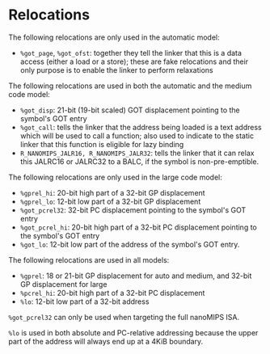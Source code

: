 # Relocations

The following relocations are only used in the automatic model:

* `%got_page`, `%got_ofst`: together they tell the linker that this is a data
access (either a load or a store); these are fake relocations and their only
purpose is to enable the linker to perform relaxations
	
The following relocations are used in both the automatic and the medium code
model:

* `%got_disp`: 21-bit (19-bit scaled) GOT displacement pointing to the
symbol's GOT entry
* `%got_call`: tells the linker that the address being loaded is a text
address which will be used to call a function; also used to indicate to the
static linker that this function is eligible for lazy binding
* `R_NANOMIPS_JALR16, R_NANOMIPS_JALR32`: tells the linker that it can relax
this JALRC16 or JALRC32 to a BALC, if the symbol is non-pre-emptible.

The following relocations are only used in the large code model:

* `%gprel_hi`: 20-bit high part of a 32-bit GP displacement
* `%gprel_lo`: 12-bit low part of a 32-bit GP displacement
* `%got_pcrel32`: 32-bit PC displacement pointing to the symbol's GOT entry
* `%got_pcrel_hi`: 20-bit high part of a 32-bit PC displacement pointing to
the symbol's GOT entry
* `%got_lo`: 12-bit low part of the address of the symbol's GOT entry.

The following relocations are used in all models:

* `%gprel`: 18 or 21-bit GP displacement for auto and medium, and 32-bit GP
displacement for large
* `%pcrel_hi`: 20-bit high part of a 32-bit PC displacement
* `%lo`: 12-bit low part of a 32-bit address

`%got_pcrel32` can only be used when targeting the full nanoMIPS ISA.

`%lo` is used in both absolute and PC-relative addressing because the upper
part of the address will always end up at a 4KiB boundary.
